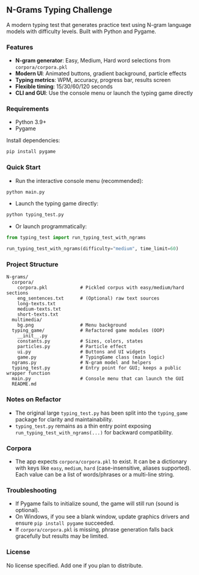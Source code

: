 ## N-Grams Typing Challenge

A modern typing test that generates practice text using N-gram language models with difficulty levels. Built with Python and Pygame.

### Features
- **N-gram generator**: Easy, Medium, Hard word selections from `corpora/corpora.pkl`
- **Modern UI**: Animated buttons, gradient background, particle effects
- **Typing metrics**: WPM, accuracy, progress bar, results screen
- **Flexible timing**: 15/30/60/120 seconds
- **CLI and GUI**: Use the console menu or launch the typing game directly

### Requirements
- Python 3.9+
- Pygame

Install dependencies:
```bash
pip install pygame
```

### Quick Start
- Run the interactive console menu (recommended):
```bash
python main.py
```

- Launch the typing game directly:
```bash
python typing_test.py
```

- Or launch programmatically:
```python
from typing_test import run_typing_test_with_ngrams

run_typing_test_with_ngrams(difficulty="medium", time_limit=60)
```

### Project Structure
```text
N-grams/
  corpora/
    corpora.pkl            # Pickled corpus with easy/medium/hard sections
    eng_sentences.txt      # (Optional) raw text sources
    long-texts.txt
    medium-texts.txt
    short-texts.txt
  multimedia/
    bg.png                 # Menu background
  typing_game/             # Refactored game modules (OOP)
    __init__.py
    constants.py           # Sizes, colors, states
    particles.py           # Particle effect
    ui.py                  # Buttons and UI widgets
    game.py                # TypingGame class (main logic)
  ngrams.py                # N-gram model and helpers
  typing_test.py           # Entry point for GUI; keeps a public wrapper function
  main.py                  # Console menu that can launch the GUI
  README.md
```

### Notes on Refactor
- The original large `typing_test.py` has been split into the `typing_game` package for clarity and maintainability.
- `typing_test.py` remains as a thin entry point exposing `run_typing_test_with_ngrams(...)` for backward compatibility.

### Corpora
- The app expects `corpora/corpora.pkl` to exist. It can be a dictionary with keys like `easy`, `medium`, `hard` (case-insensitive, aliases supported). Each value can be a list of words/phrases or a multi-line string.

### Troubleshooting
- If Pygame fails to initialize sound, the game will still run (sound is optional).
- On Windows, if you see a blank window, update graphics drivers and ensure `pip install pygame` succeeded.
- If `corpora/corpora.pkl` is missing, phrase generation falls back gracefully but results may be limited.

### License
No license specified. Add one if you plan to distribute.


